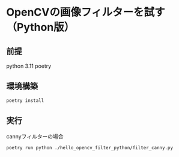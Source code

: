 # OpenCVの画像フィルターを試す（Python版）


## 前提

python 3.11
poetry

## 環境構築

```bash
poetry install
```

## 実行

cannyフィルターの場合
```bash
poetry run python ./hello_opencv_filter_python/filter_canny.py
```



